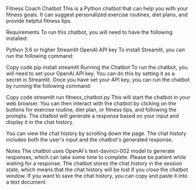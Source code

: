 Fitness Coach Chatbot
This is a Python chatbot that can help you with your fitness goals. It can suggest personalized exercise routines, diet plans, and provide helpful fitness tips.

Requirements
To run this chatbot, you will need to have the following installed:

Python 3.6 or higher
Streamlit
OpenAI API key
To install Streamlit, you can run the following command:

Copy code
pip install streamlit
Running the Chatbot
To run the chatbot, you will need to set your OpenAI API key. You can do this by setting it as a secret in Streamlit. Once you have set your API key, you can run the chatbot by running the following command:

Copy code
streamlit run fitness_chatbot.py
This will start the chatbot in your web browser. You can then interact with the chatbot by clicking on the buttons for exercise routine, diet plan, or fitness tips, and following the prompts. The chatbot will generate a response based on your input and display it in the chat history.

You can view the chat history by scrolling down the page. The chat history includes both the user's input and the chatbot's generated response.

Notes
The chatbot uses OpenAI's text-davinci-002 model to generate responses, which can take some time to complete. Please be patient while waiting for a response.
The chatbot stores the chat history in the session state, which means that the chat history will be lost if you close the chatbot window. If you want to save the chat history, you can copy and paste it into a text document.
